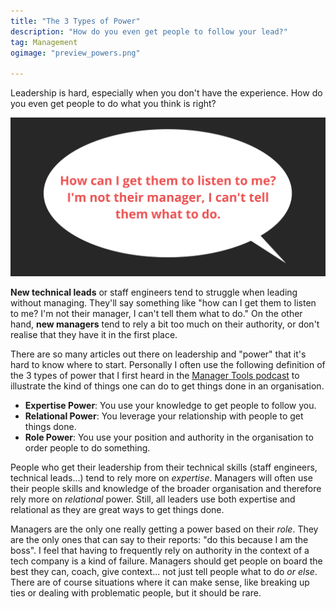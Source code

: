 ```yaml
---
title: "The 3 Types of Power"
description: "How do you even get people to follow your lead?"
tag: Management
ogimage: "preview_powers.png"

---
```


Leadership is hard, especially when you don't have the experience. How do you even get people to do what you think is right?

<div class="image-wrapper image-90" style="text-align: center"><img src="/assets/misc/preview_powers.png" alt="3 Types of Power"/></div>

**New technical leads** or staff engineers tend to struggle when leading without managing. They'll say something like "how can I get them to listen to me? I'm not their manager, I can't tell them what to do."  On the other hand, **new managers** tend to rely a bit too much on their authority, or don't realise that they have it in the first place.

There are so many articles out there on leadership and "power" that it's hard to know where to start. Personally I often use the following definition of the 3 types of power that I first heard in the [Manager Tools podcast](https://www.manager-tools.com/2018/03/three-types-power-and-one-rule-them-part-1-hall-fame-guidance) to illustrate the kind of things one can do to get things done in an organisation.

- **Expertise Power**: You use your knowledge to get people to follow you.
- **Relational Power**: You leverage your relationship with people to get things done.
- **Role Power**: You use your position and authority in the organisation to order people to do something.

People who get their leadership from their technical skills (staff engineers, technical leads...) tend to rely more on *expertise*. Managers will often use their people skills and knowledge of the broader organisation and therefore rely more on *relational* power. Still, all leaders use both expertise and relational as they are great ways to get things done.

Managers are the only one really getting a power based on their *role*. They are the only ones that can say to their reports: "do this because I am the boss". I feel that having to frequently rely on authority in the context of a tech company is a kind of failure. Managers should get people on board the best they can, coach, give context... not just tell people what to do *or else*. There are of course situations where it can make sense, like breaking up ties or dealing with problematic people, but it should be rare.